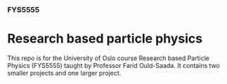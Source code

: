### FYS5555
# Research based particle physics
This repo is for the University of Oslo course Research based Particle Physics (FYS5555) taught by Professor Farid Ould-Saada. It contains two smaller projects and one larger project. 
